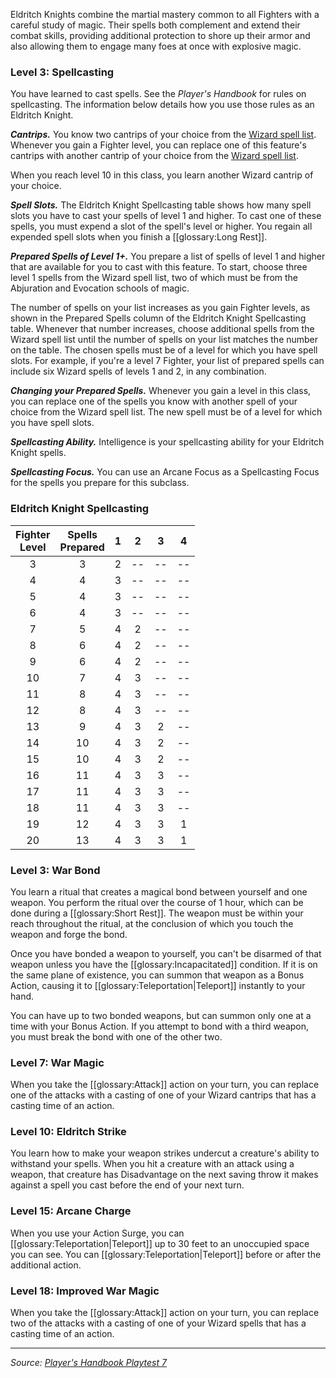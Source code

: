 Eldritch Knights combine the martial mastery common to all Fighters with a careful study of magic. Their spells both complement and extend their combat skills, providing additional protection to shore up their armor and also allowing them to engage many foes at once with explosive magic.

### Level 3: Spellcasting

You have learned to cast spells. See the _Player's Handbook_ for rules on spellcasting. The information below details how you use those rules as an Eldritch Knight.

***Cantrips.*** You know two cantrips of your choice from the [Wizard spell list](/dnd/class_spell_list/wizard/true). Whenever you gain a Fighter level, you can replace one of this feature's cantrips with another cantrip of your choice from the [Wizard spell list](/dnd/class_spell_list/wizard/true).

When you reach level 10 in this class, you learn another Wizard cantrip of your choice.

***Spell Slots.*** The Eldritch Knight Spellcasting table shows how many spell slots you have to cast your spells of level 1 and higher. To cast one of these spells, you must expend a slot of the spell's level or higher. You regain all expended spell slots when you finish a [[glossary:Long Rest]].

***Prepared Spells of Level 1+.*** You prepare a list of spells of level 1 and higher that are available for you to cast with this feature. To start, choose three level 1 spells from the Wizard spell list, two of which must be from the Abjuration and Evocation schools of magic.

The number of spells on your list increases as you gain Fighter levels, as shown in the Prepared Spells column of the Eldritch Knight Spellcasting table. Whenever that number increases, choose additional spells from the Wizard spell list until the number of spells on your list matches the number on the table. The chosen spells must be of a level for which you have spell slots. For example, if you're a level 7 Fighter, your list of prepared spells can include six Wizard spells of levels 1 and 2, in any combination.

***Changing your Prepared Spells.*** Whenever you gain a level in this class, you can replace one of the spells you know with another spell of your choice from the Wizard spell list. The new spell must be of a level for which you have spell slots.

***Spellcasting Ability.*** Intelligence is your spellcasting ability for your Eldritch Knight spells.

***Spellcasting Focus.*** You can use an Arcane Focus as a Spellcasting Focus for the spells you prepare for this subclass.

### Eldritch Knight Spellcasting

| Fighter<br>Level | Spells<br>Prepared | 1 | 2  | 3  | 4  |
|:----------------:|:------------------:|:-:|:--:|:--:|:--:|
|        3         |         3          | 2 | -- | -- | -- |
|        4         |         4          | 3 | -- | -- | -- |
|        5         |         4          | 3 | -- | -- | -- |
|        6         |         4          | 3 | -- | -- | -- |
|        7         |         5          | 4 | 2  | -- | -- |
|        8         |         6          | 4 | 2  | -- | -- |
|        9         |         6          | 4 | 2  | -- | -- |
|        10        |         7          | 4 | 3  | -- | -- |
|        11        |         8          | 4 | 3  | -- | -- |
|        12        |         8          | 4 | 3  | -- | -- |
|        13        |         9          | 4 | 3  | 2  | -- |
|        14        |         10         | 4 | 3  | 2  | -- |
|        15        |         10         | 4 | 3  | 2  | -- |
|        16        |         11         | 4 | 3  | 3  | -- |
|        17        |         11         | 4 | 3  | 3  | -- |
|        18        |         11         | 4 | 3  | 3  | -- |
|        19        |         12         | 4 | 3  | 3  | 1  |
|        20        |         13         | 4 | 3  | 3  | 1  |

### Level 3: War Bond

You learn a ritual that creates a magical bond between yourself and one weapon. You perform the ritual over the course of 1 hour, which can be done during a [[glossary:Short Rest]]. The weapon must be within your reach throughout the ritual, at the conclusion of which you touch the weapon and forge the bond.

Once you have bonded a weapon to yourself, you can't be disarmed of that weapon unless you have the [[glossary:Incapacitated]] condition. If it is on the same plane of existence, you can summon that weapon as a Bonus Action, causing it to [[glossary:Teleportation|Teleport]] instantly to your hand.

You can have up to two bonded weapons, but can summon only one at a time with your Bonus Action. If you attempt to bond with a third weapon, you must break the bond with one of the other two.

### Level 7: War Magic

When you take the [[glossary:Attack]] action on your turn, you can replace one of the attacks with a casting of one of your Wizard cantrips that has a casting time of an action.

### Level 10: Eldritch Strike

You learn how to make your weapon strikes undercut a creature's ability to withstand your spells. When you hit a creature with an attack using a weapon, that creature has Disadvantage on the next saving throw it makes against a spell you cast before the end of your next turn.

### Level 15: Arcane Charge

When you use your Action Surge, you can [[glossary:Teleportation|Teleport]] up to 30 feet to an unoccupied space you can see. You can [[glossary:Teleportation|Teleport]] before or after the additional action.

### Level 18: Improved War Magic

When you take the [[glossary:Attack]] action on your turn, you can replace two of the attacks with a casting of one of your Wizard spells that has a casting time of an action.

----

_Source: [Player's Handbook Playtest 7](https://www.dndbeyond.com/sources/ua/ph-playtest-7)_
